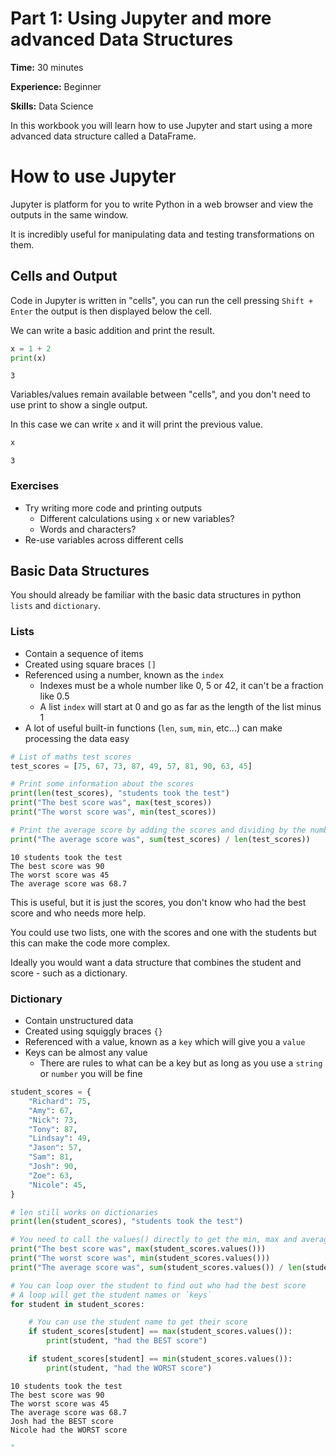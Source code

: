 # Part 1: Using Jupyter and more advanced Data Structures

**Time:** 30 minutes

**Experience:** Beginner

**Skills:** Data Science

In this workbook you will learn how to use Jupyter and start using a more advanced data structure called a DataFrame.


# How to use Jupyter

Jupyter is platform for you to write Python in a web browser and view the outputs in the same window.

It is incredibly useful for manipulating data and testing transformations on them.

## Cells and Output
Code in Jupyter is written in "cells", you can run the cell pressing `Shift + Enter` the output is then displayed below the cell.

We can write a basic addition and print the result.


```python
x = 1 + 2
print(x)
```

    3


Variables/values remain available between "cells", and you don't need to use print to show a single output.

In this case we can write `x` and it will print the previous value.


```python
x
```




    3



### Exercises
* Try writing more code and printing outputs
  * Different calculations using `x` or new variables?
  * Words and characters?
* Re-use variables across different cells

## Basic Data Structures

You should already be familiar with the basic data structures in python `lists` and `dictionary`.

### Lists
* Contain a sequence of items
* Created using square braces `[]`
* Referenced using a number, known as the `index`
  * Indexes must be a whole number like 0, 5 or 42, it can't be a fraction like 0.5
  * A list `index` will start at 0 and go as far as the length of the list minus 1
* A lot of useful built-in functions (`len`, `sum`, `min`, etc...) can make processing the data easy



```python
# List of maths test scores
test_scores = [75, 67, 73, 87, 49, 57, 81, 90, 63, 45]

# Print some information about the scores
print(len(test_scores), "students took the test")
print("The best score was", max(test_scores))
print("The worst score was", min(test_scores))

# Print the average score by adding the scores and dividing by the number of students
print("The average score was", sum(test_scores) / len(test_scores))
```

    10 students took the test
    The best score was 90
    The worst score was 45
    The average score was 68.7


This is useful, but it is just the scores, you don't know who had the best score and who needs more help.

You could use two lists, one with the scores and one with the students but this can make the code more complex.

Ideally you would want a data structure that combines the student and score - such as a dictionary.

### Dictionary
* Contain unstructured data
* Created using squiggly braces `{}`
* Referenced with a value, known as a `key` which will give you a `value`
* Keys can be almost any value
  * There are rules to what can be a key but as long as you use a `string` or `number` you will be fine


```python
student_scores = {
    "Richard": 75,
    "Amy": 67,
    "Nick": 73,
    "Tony": 87,
    "Lindsay": 49,
    "Jason": 57,
    "Sam": 81,
    "Josh": 90,
    "Zoe": 63,
    "Nicole": 45,
}

# len still works on dictionaries
print(len(student_scores), "students took the test")

# You need to call the values() directly to get the min, max and average
print("The best score was", max(student_scores.values()))
print("The worst score was", min(student_scores.values()))
print("The average score was", sum(student_scores.values()) / len(student_scores))

# You can loop over the student to find out who had the best score
# A loop will get the student names or `keys`
for student in student_scores:

    # You can use the student name to get their score
    if student_scores[student] == max(student_scores.values()):
        print(student, "had the BEST score")

    if student_scores[student] == min(student_scores.values()):
        print(student, "had the WORST score")
```

    10 students took the test
    The best score was 90
    The worst score was 45
    The average score was 68.7
    Josh had the BEST score
    Nicole had the WORST score



```python
"
```

